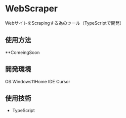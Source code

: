 # WebScraper
WebサイトをScrapingする為のツール（TypeScriptで開発）
## 使用方法
**ComeingSoon
## 開発環境
OS Windows11Home
IDE Cursor
## 使用技術
- TypeScript
 
